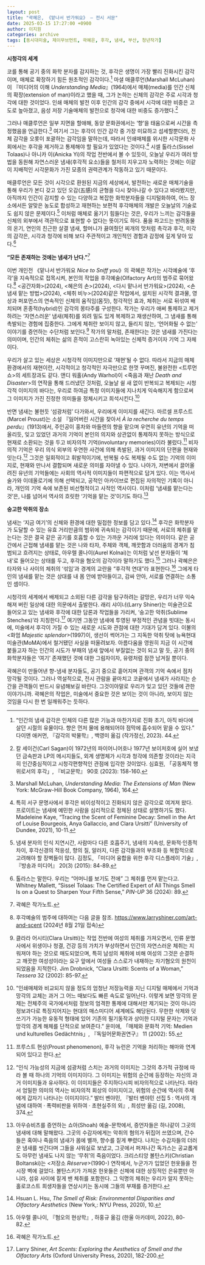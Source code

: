 ```yaml
---
layout: post
title: "곽혜은, 《맡나서 반가워요》 — 전시 서문"
date: 2025-03-15 17:27:00 +0900
author: 이지원
categories: archive
tags: [동시대미술, 제이무브먼트, 곽혜은, 후각, 냄새, 부산, 청년작가]
---
```


  
**시청각의 세계**

코를 통해 공기 중의 화학 분자를 감지하는 것, 후각은 생명이 가장 빨리 진화시킨 감각이며, 매체로 확장하기 힘든 원초적인 감각이다.[^1] 마셜 매클루언(Marshall McLuhan)이 『미디어의 이해 _Understanding Media_』(1964)에서 매체(media)를 인간 신체의 확장(extension of man)이라고 했을 때, 그가 논하는 신체의 감각은 주로 시각과 청각에 대한 것이었다. 인쇄 매체의 발전 이후 인간의 감각 중에서 시각에 대한 비중은 고도로 높아졌고, 음성 저장 기술매체의 발전으로 청각에 대한 비중도 증가했다.[^2]

그러나 매클루언은 일부 지면을 할애해, 동양 문화권에서는 ‘향’을 태움으로써 시간을 측정했음을 언급한다.[^3] 여기서 그는 후각이 인간 감각 중 가장 미묘하고 섬세할뿐더러, 전체 감각을 오롯이 포괄하는 감각임을 말하는데, 따라서 인쇄매체를 위시한 시각문화 사회에서는 후각을 제거하고 통제해야 할 필요가 있었다는 것이다.[^4] 시셀 톨라스(Sissel Tolaas)나 아니카 이(Anicka Yi)의 작업 전반에서 볼 수 있듯이, 오늘날 우리가 여러 방법을 동원해 자연스러운 냄새(후각적 요소)들을 철저히 지우고자 노력하는 것에는 이같이 지배적인 시각문화가 가진 모종의 권력관계가 작동하고 있기 때문이다.

매클루언은 모든 것이 시각으로 환원된 지금의 세상에서, 발전하는 새로운 매체기술을 통해 우리가 본디 갖고 있던 오감(五感)의 균형을 다시 찾아나갈 수 있다고 바라봤지만, 아직까지 인간이 감지할 수 있는 다양하고 복잡한 화학분자들을 디지털화하여, 어느 장소에서든 알맞은 농도로 합성하고 재현하는 보편적 후각매체의 개발은 오늘날의 기술로도 쉽지 않은 문제이다.[^5] 이처럼 매체로 옮기기 힘들다는 것은, 우리가 느끼는 감각들을 신체의 외부에서 객관적으로 표현할 수 없다는 뜻이기도 하다. 품을 파고드는 반려동물의 온기, 연인의 친근한 살결 냄새, 할머니가 끓여줬던 찌개의 맛처럼 촉각과 후각, 미각의 감각은, 시각과 청각에 비해 보다 주관적이고 개인적인 경험과 감정에 깊게 닿아 있다.[^6]


**“모든 존재하는 것에는 냄새가 난다.”**[^7]

이번 개인전 《맡나서 반가워요 _Nice to Sniff you_》의 곽혜은 작가는 시각예술에 ‘후각’을 지속적으로 접목시켜, 본인의 작업을 후각예술(Olfactory Art)의 범주로 묶어왔다.[^8] <공간자화>(2024), <혜은의 손>(2024), <다시 맡나서 반가워요>(2024), <손 냄새 맡는 방법>(2024), <체취 비누>(2024)같은 작업에서, 설치된 시각적 결과물, 영상과 퍼포먼스의 연속적인 신체의 움직임(몸짓), 청각적인 효과, 체취는 서로 뒤섞여 배치되며 혼종적(hybrid)인 감각의 몽타주를 구성한다. 작가는 우리가 애써 통제하고 제거하려는 ‘자연스러운’ 냄새(체취)를 외려 밀도 있게 복제하고 재생산하여, 그 냄새를 통해 촉발되는 경험에 집중한다. 그에게 체취란 보이지 않고, 들리지 않는, ‘언어화될 수 없는’ 이야기를 증언하는 수단처럼 보인다.[^9] 작가의 말처럼, 존재한다는 것은 냄새를 가진다는 의미이며, 인간의 체취는 삶의 흔적이 고스란히 녹아있는 신체적 증거이자 기억 그 자체이다.

우리가 살고 있는 세상은 시청각적 이미지만으로 ‘재현’될 수 없다. 따라서 지금의 매체 환경에서의 재현이란, 시각적이고 청각적인 자극만으로 한껏 꾸며진, 불완전한 <트루먼쇼>의 세트장과도 같다. 앤디 워홀(Andy Warhol)이 <죽음과 재난 _Death and Disaster_>의 연작을 통해 드러냈던 것처럼, 오늘날 쉴 새 없이 반복되고 복제되는 시청각적 이미지의 바다는, 우리로 하여금 특정 이미지들에 지나치게 익숙해지게 함으로써 그 이미지가 가진 진정한 의미들을 정체시키고 희석시킨다.[^10]

반면 냄새는 불현듯 ‘섬광처럼’ 다가와서, 우리에게 이미지를 새긴다. 마르셀 프루스트(Marcel Proust)는 소설 『잃어버린 시간을 찾아서 _À la recherche du temps perdu_』(1913)에서, 주인공이 홍차와 마들렌의 향을 맡으며 우연히 유년의 기억을 떠올리듯, 잊고 있었던 과거의 기억이 본인의 의지와 상관없이 통제하지 못하는 방식으로 현재로 소환되는 것을 두고 비자의적 기억(involuntary memories)이라 불렀다.[^11] 비자의적 기억은 우리 의식 외부의 우연한 사건에 의해 촉발된, 과거 이미지의 단편을 현재와 잇는다.[^12] 그것은 일회적이고 휘발적이기에, 반복될 수도 복제될 수도 없는 기억의 이미지로, 현재와 만나서 결합되며 새로운 의미를 자아낼 수 있다. 나아가, 저변에서 끌어올려진 유년의 기억들에는 사회의 역사적 이미지들이 파편적으로 담겨 있다. 이는 역사서술가와 이데올로기에 의해 선택되고, 공적인 아카이브로 편집된 자의적인 기록이 아니라, 개인의 기억 속에 보존된 비선형적이고 사적인 역사이다. 이처럼 ‘냄새를 맡는다는 것’은, 나를 넘어서 역사의 흐릿한 ‘기억을 맡는 것’이기도 하다.[^13]
  

**숭고한 악취의 장소**

냄새는 ‘지금 여기’의 신체와 환경에 대한 밀접한 정보를 담고 있다.[^14] 후각은 화학분자가 도달할 수 있는 유효 거리만큼의 범위에 귀속되는 감각이기 때문에, 서로의 체취를 맡는다는 것은 결국 같은 공기를 호흡할 수 있는 가까운 거리에 있다는 의미이다. 같은 공간에서 근접해 냄새를 맡는 것은 나와 타자, 주체와 객체, 깨끗함과 더러움의 경계가 침범되고 흐려지는 상태로, 아우렐 콜나이(Aurel Kolnai)는 이처럼 낯선 분자들이 ‘체내'로 들어오는 상태를 두고, 후각을 혐오의 감각이라 말하기도 했다.[^15] 그러나 곽혜은은 타자와 나 사이의 체취의 ‘섞임’과 경계의 교란을 “후각적 연대”라 표현한다.[^16] 그에게 타인의 냄새를 맡는 것은 상대를 내 몸 안에 받아들이고, 감싸 안아, 서로를 연결하는 소통인 셈이다.

시청각의 세계에서 배제되고 소외된 다른 감각을 탐구하려는 갈망은, 우리가 너무 익숙해져 버린 일상에 대한 의문에서 출발한다. 래리 샤이너(Larry Shiner)는 미술관으로 들어오고 있는 냄새와 후각에 대한 담론과 작업들을 가리켜, ‘숭고한 악취(Sublime Stenches)’라 지칭한다.[^17] 여기엔 그동안 냄새에 투영된 부정적인 관념을 빗대는 동시에, 미술에서 후각이 가질 수 있는 새로운 시도와 관점에 대한 기대가 담겨 있다. 이불의 <화엄 _Majestic splendor_>(1997)이, 생선이 썩어가는 그 지독한 악취 탓에 뉴욕현대미술관(MoMA)에서 철거됐던 사실을 떠올려보자. 아름다움을 영원히 지금 이 시간에 붙들고자 하는 인간의 시도가 부패의 냄새 앞에서 부질없는 것이 되고 말 듯, 공기 중의 화학분자들은 ‘여기’ 존재했던 것에 대한 그림자이자, 유령처럼 잠깐 남겨질 뿐이다.

곽혜은이 만들어낸 향-냄새 분자들도, 공기 중으로 흩어지며 관객의 기억 속에서 점차 망각될 것이다. 그러나 역설적으로, 전시 관람을 끝마치고 코끝에서 냄새가 사라지는 순간을 관객들이 반드시 유념해보길 바란다. 그것이야말로 우리가 잊고 있던 것들에 관한 이야기니까. 곽혜은의 작업은, 미술에서 중요한 것은 보이는 것이 아니라, 보이지 않는 것임을 다시 한 번 일깨워주는 듯하다.

[^1]: “인간의 냄새 감각은 인체의 다른 많은 기능과 마찬가지로 진화 초기, 아직 바다에 살던 시절의 유물이다. 향은 먼저 물에 용해되어야 점막에 흡수되어 맡을 수 있다.” 다이앤 애커먼, 『감각의 박물학』, 백영미 옮김 (작가정신, 2023). 44.

[^2]: 칼 세이건(Carl Sagan)이 1972년의 파이어니어호나 1977년 보이저호에 실어 보냈던 금속판과 LP의 메시지들도, 외계 생명체가 시각과 청각에 의존할 것이라는 지극히 인간중심적이고 시청각편향적인 관점에 입각한 것이었다. 심효원, 「공동체적 행위로서의 후각」, 『비교문학』 90호 (2023): 158-160.

[^3]: Marshall McLuhan, _Understanding Media: The Extensions of Man_ (New York: McGraw-Hill Book Company, 1964), 164.

[^4]: 특히 서구 문명사에서 후각은 비이성적이고 진화되지 않은 감각으로 여겨져 왔다. 프로이트는 냄새에 예민한 사람을 심리적으로 정체된 상태로 설명하기도 했다. Madeleine Kaye, “Tracing the Scent of Feminine Decay: Smell in the Art of Louise Bourgeois, Anya Gallaccio, and Clara Ursitti” (University of Dundee, 2021), 10-11.

[^5]: 냄새 분자의 인식 지연시간, 사람마다 다른 호흡주기, 냄새의 지속성, 문화적·인종적 차이, 후각신경의 적응성, 향의 질, 알러지, 다른 감각들과의 부조화 등 복합적으로 고려해야 할 장벽들이 많다. 김정도, 「미디어 융합을 위한 후각 디스플레이 기술」, 『방송과 미디어』 20(3) (2015): 84-89.

[^6]: 톨라스는 말한다. 우리는 “어머니를 보기도 전에” 그 체취를 먼저 맡는다고. Whitney Mallett, “Sissel Tolaas: The Certified Expert of All Things Smell Is on a Quest to Sharpen Your Fifth Sense,” _PIN-UP_ 36 (2024): 89.

[^7]: 곽혜은 작가노트.

[^8]: 후각예술의 범주에 대하여는 다음 글을 참조. https://www.larryshiner.com/art-and-scent (2024년 8월 21일 접속)

[^9]: 클라라 어시티(Clara Ursitti)는 작업 전반에 여성의 체취를 가져오면서, 인류 문명사에서 위생이나 청결, 건강 등의 가치가 부상하면서 인간의 자연스러운 체취는 지워져야 하는 것으로 매도되었으며, 특히 남성의 체취에 비해 여성의 그것은 순결하고 깨끗한 여성성이라는 요구 앞에서 여성들 스스로가 내재하는 자기혐오의 원천이 되었음을 지적한다. Jim Drobnick, “Clara Ursitti: Scents of a Woman,” _Tessera_ 32 (2002): 85-97.

[^10]: “인쇄매체와 비교되지 않을 정도의 엄청난 저장능력을 지닌 디지털 매체에서 기억과 망각의 교체는 과거 그 어느 때보다도 빠른 속도로 일어난다. 이렇게 보면 망각의 문제는 전체주의 국가에서처럼 정보의 엄격한 통제에 대해서만 제기되는 것이 아니라 정보과다로 특징지어지는 현대의 매스미디어 셰계에도 해당된다. 무한한 삭제와 덧쓰기가 가능한 유동적 형태에 있어 기존의 필기동작과 상이한 디지털 문자는 기억과 망각의 경계 해체를 단적으로 보여준다.” 윤미애, 「매체와 문화적 기억: Medien und kulturelles Gedächtnis」, 『독일어문화권연구』 11 (2002): 55.

[^11]: 프루스트 현상(Proust phenomenon), 후각 뉴런은 기억을 처리하는 해마와 연계되어 있다고 한다.

[^12]: “인식 가능성의 지금에 섬광처럼 스치는 과거의 이미지는 그것의 추가적 규정에 따라 볼 때 하나의 기억의 이미지이다. 그 이미지는 위험의 순간에 등장하는 자신의 과거 이미지들과 유사하다. 이 이미지들은 주지하다시피 비자의적으로 나타난다. 따라서 엄밀한 의미의 역사는 비자의적 회상의 이미지이고, 위험의 순간에 역사의 주체에게 갑자기 나타나는 이미지이다.” 발터 벤야민, 『발터 벤야민 선집 5 : 역사의 개념에 대하여 · 폭력비판을 위하여 · 초현실주의 외』, 최성만 옮김 (길, 2008), 374.

[^13]: 아우슈비츠를 증언하는 쇼아(Shoah) 예술-문학에서, 증언자들은 하나같이 그곳의 냄새에 대해 말해왔다. 그곳의 수감자에게는 악취의 혐의가 뒤집어 쓰였으며, 간수들은 혹여나 죽음의 냄새가 몸에 밸까, 향수를 짙게 뿌렸다. 나치는 수감자들의 더러운 냄새를 씻긴다며 그들을 샤워실로 보냈고, 그곳에서 퍼져나간 독가스는 공교롭게도 아무런 냄새도 나지 않는 ‘무취’의 죽음이었다. 크리스티앙 볼탄스키(Christian Boltanski)는 <저장소 _Réserve_>(1990-) 연작에서, 누군가가 입었던 헌옷들을 전시장 벽에 걸었다. 볼탄스키가 가져온 헌옷들은 신체에 대한 상징적인 은유뿐만 아니라, 섬유 사이에 짙게 밴 체취를 포함한다. 그 익명의 체취는 우리가 알지 못하는 홀로코스트 희생자들을 연상시키는 동시에 그들의 부재를 증거한다.

[^14]: Hsuan L. Hsu, _The Smell of Risk: Environmental Disparities and Olfactory Aesthetics_ (New York,: NYU Press, 2020), 10.

[^15]: 아우렐 콜나이, 『혐오의 현상학』, 하홍규 옮김 (한울 아카데미, 2022), 80-82.

[^16]: 곽혜은 작가노트.

[^17]: Larry Shiner, _Art Scents: Exploring the Aesthetics of Smell and the Olfactory Arts_ (Oxford University Press, 2020), 182-200.
